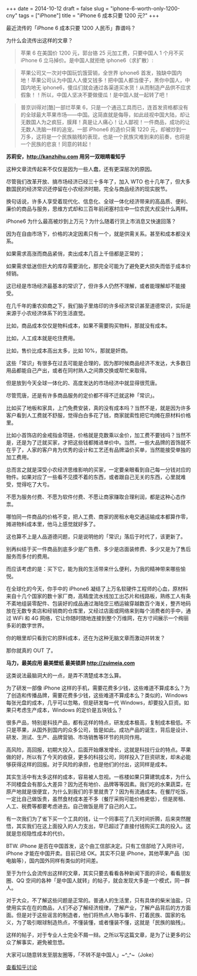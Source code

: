 +++
date = 2014-10-12
draft = false
slug = "iphone-6-worth-only-1200-cny"
tags = ["iPhone"]
title = "iPhone 6 成本只要 1200 元?"
+++

最近流传的「iPhone 6 成本只要 1200 人民币」靠谱吗？

为什么会流传出这样的文章？

> 苹果 6 在美国价 1200 元，郭台铬 25 元加工费，只要中国人 1 个月不买 iPhone 6 立马掉价。是中国人就拒绝 iphone6（求扩散）:

>苹果公司又一次对中国玩饥饿营销，全世界 iphone6 首发，独缺中国内地！苹果公司认为中国人人傻又钱多！把中国人都当傻子，黑你中国人，中国内地无 iphone6，傻瓜们就会通过各渠道买水货！从而制造产品供不应求假象！！所以，中国人坚决不要做傻瓜！是中国人就一起转了吧！

>普京训得对[酷]一部烂苹果 6，只是一个通迅工具而已，连首发资格都没有的全球最大苹果市场——中国。这简直就是侮辱，如此歧视中国大陆，却让无数国人为之疯狂，膜拜！真是让人痛心！让人鄙视！一件商品，成功的让无数人洗脑一样的追宠。一部 iPhone6 的造价只需 1220 元，却被炒到一万多，这将是一个民族脑残的表现，也是一个民族灾难到来的前奏，也将是一个民族的悲哀！同意的转起！

**苏莉安，http://kanzhihu.com 用另一双眼睛看知乎**

这种文章流传起来不仅仅是因为一些人蠢，还有更深层次的原因。

尽管我们改革开放、搞市场经济已经三十多年了，加入 WTO 也十几年了，但大多数国民的经济常识还停留在小农经济时期，完全与商品经济的现实脱节。

换句话说，许多人享受着现代化、信息化、全球一体化经济带来的高品质、便利、廉价的商品与服务，思维方式却和三百年前闭塞村庄中一位农民大叔没什么两样。

iPhone6 为什么最高被炒到上万元？为什么随着行货上市消息又快速回落？

因为在自由市场下，价格的决定因素只有一个，就是供需关系。甚至和成本都没关系。

如果需求高涨而商品紧俏，卖出成本几百上千倍都是正常的；

如果需求低迷但巨大的库存需要消化，那完全可能为了避免更大损失而低于成本价倾销。

这已经是市场经济最基本的常识了，但许多人仍然不理解，或者能理解却不能接受。

在几千年的重农抑商之下，我们脑子里烙印的许多经济常识甚至道德常识，实际是来源于小农经济体系下的生活直觉。

比如，商品成本仅仅是物料成本，如果不需要购买物料，那就没有成本。

比如，人工成本就是吃住费用。

比如，售价比成本高出太多，比如 10%，那就是奸商。

这些「常识」有很多在过去可能是合理的，因为那时候商品经济不发达，大多数日用品都能自己产出，或者在同村熟人之间靠交换或帮忙来取得。

但是放到今天全球一体化的、高度发达的市场经济中就显得很荒唐。

尽管荒唐，还是有许多商品服务的定价都不得不迁就这种「常识」。

比如买了地板和家具，上门免费安装，真的没有成本吗？当然不是，就是因为许多客户看到人工费就不舒服，觉得白白多花了钱，商家就索性把它均摊在原材料价格里。

比如小首饰店的金戒指金项链，价格就是克数乘以金价，加工费不要钱吗？当然不是，还是为了迁就买家，才把这些钱都摊进单价中。当然，一些大品牌的首饰就不在乎了，人家的客户肯为优秀的设计和工艺还有品牌溢价买单，当然能接受单独的加工费用。

总而言之就是深受小农经济思维影响的买家，一定要亲眼看到自己每一分钱对应的物件。如果对应了一些看不见摸不着的东西，或者跟自己无关的东西，心里就难受，觉得吃了大亏。

不愿为服务付费、不愿为软件付费、不愿让商家赚取合理利润，都是这种心态作祟。

哪怕同一件商品的价格不变，把人工费、商家的房租水电交通运输成本都算作零，摊进物料成本里，他马上感觉就好多了。

这也算不上是人品道德问题，只是说明他的「常识」落后于时代了，该更新了。

别再纠结于买一件商品到底多少是广告费、多少是店面装修费、多少又是为了售后服务而多付的费用。

而应该考虑的是：买下它，能为我的生活带来什么便利，为我的精神带来哪些愉悦。

在全球化的今天，你手中的 iPhone6 凝结了上万名软硬件工程师的心血，原材料来自十几个国家的数十家厂商，高精度流水线加工出芯片和线路板，熟练工人有条不紊地组装零配件、包装好的成品通过海陆空三栖运输穿越数百个海关，整齐地码放在无数专卖店和经销商的仓库里，又经过店面或网络来到每个消费者的手中，通过 WiFi 和 4G 网络，它让你随时随地连接到整个万维网，在方寸间展示一个绚丽多彩的数字世界。

你的眼里却只看到它的原料成本，还在为这种无脑文章而激动并转发？

那你就真的 OUT 了。

**马力，最美应用 最美壁纸 最美锁屏 http://zuimeia.com**

这类说法最脑洞大的一点，是弄不清楚成本怎么算。

为了研发一部像 iPhone 这样的手机，需要花费多少钱，这些难道不算成本么？为了创造和传播品牌，需要花费多少钱，这些难道不算成本么？类似的，Windows 每张光盘的成本，几乎可以忽略，但是研发每一代 Windows，却要投入巨资。如果只考虑生产成本，Windows 的定价是五块钱么？

很多产品，特别是科技产品，都有这样的特点，研发成本极高，复制成本极低。不只是苹果，从国外到国内的众多公司，皆是如此。成功产品的诞生，背后是设计、研发、测试、生产、品牌营销、市场销售等环节的共同作用。

高风险，高回报，初期大投入，后面开始爆发增长，这就是科技行业的特点。苹果做的好，所以有了今天的收获，更多的科技公司，同样投入了巨资研发，却未必能够获得这样的回报。对于风险的承担，也是他们的付出，这同样是成本。

其实生活中有太多这样的成本，容易被人忽视。一栋楼如果只算建筑成本，为什么不同楼盘会有那么大差异？因为还有地价、品牌等等因素。我们吃的水果蔬菜，在原产地就是很便宜，为什么到我们的手里就贵了？因为有流通成本。在餐厅吃饭，一定比自己做饭贵，虽然食材成本差不多（餐厅采购可能价格更低），但是房租、人工、税费等都要考虑进去。自己做饭是用了自己的人工。

有一次我们为了省下买一个工具的钱，让一个同事花了几天时间折腾，后来突然醒悟，其实我们在这上面投入的人力支出，早已超过了直接付钱购买工具的投入。这就是忽视隐性成本的代价。

BTW. iPhone 是否在中国首发，这个由工信部决定。只有工信部给了入网许可，iPhone 才能在中国开卖。目前已经 OK。其实不只是 iPhone，其他苹果产品（如电脑等），国内国外同样有类似的时间差。

至于为什么会流传出这样的文章，其实只要去看看各种新闻下面的评论，看看朋友圈、QQ 空间的各种「是中国人就转」的帖子，就会发现大多是一个模式，同一群人。

对于大众，不了解这些问题是正常的。普通人的生活里，只有具体的柴米油盐，只使用实实在在的商品，人们不必了解经济规律，了解产业，了解产品背后的方方面面。但是对于这些谣言的制造者，他们将热点人物与事件、打着民族、国家的名义，为了吸引眼球制造热点，不懂装懂，或者懂装不懂，这就是「民族的脑残」。

这样的帖子，对于专业人士完全不屑一辩。之所以写这篇文章，是为了让更多的公众了解事实，避免被忽悠。

大家可以随意转发至朋友圈等，「不转不是中国人」~^_^~（Joke）

[查看知乎讨论](http://www.zhihu.com/question/25695700)